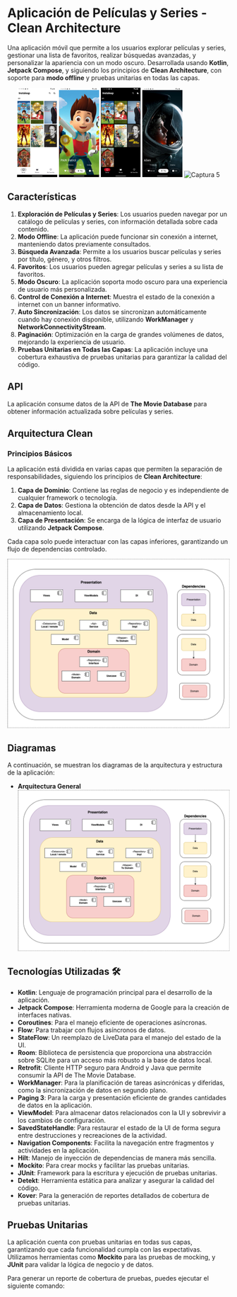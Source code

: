 # Aplicación de Películas y Series - Clean Architecture

Una aplicación móvil que permite a los usuarios explorar películas y series, gestionar una lista de favoritos, realizar búsquedas avanzadas, y personalizar la apariencia con un modo oscuro. Desarrollada usando **Kotlin**, **Jetpack Compose**, y siguiendo los principios de **Clean Architecture**, con soporte para **modo offline** y pruebas unitarias en todas las capas.

<!-- Capturas de pantalla -->
<p align="center">
  <img src="images/light_mode_list_series.png" alt="Captura 1" width="18%">
  <img src="images/light_mode_serie_detail.png" alt="Captura 2" width="18%">
  <img src="images/dark_mode_list_series.png" alt="Captura 3" width="18%">
  <img src="images/light_mode_movie_detail.png" alt="Captura 4" width="18%">
  <img src="images/dark_mode_list_movie" alt="Captura 5" width="18%">
</p>

## Características

1. **Exploración de Películas y Series**: Los usuarios pueden navegar por un catálogo de películas y series, con información detallada sobre cada contenido.
2. **Modo Offline**: La aplicación puede funcionar sin conexión a internet, manteniendo datos previamente consultados.
3. **Búsqueda Avanzada**: Permite a los usuarios buscar películas y series por título, género, y otros filtros.
4. **Favoritos**: Los usuarios pueden agregar películas y series a su lista de favoritos.
5. **Modo Oscuro**: La aplicación soporta modo oscuro para una experiencia de usuario más personalizada.
6. **Control de Conexión a Internet**: Muestra el estado de la conexión a internet con un banner informativo.
7. **Auto Sincronización**: Los datos se sincronizan automáticamente cuando hay conexión disponible, utilizando **WorkManager** y **NetworkConnectivityStream**.
8. **Paginación**: Optimización en la carga de grandes volúmenes de datos, mejorando la experiencia de usuario.
9. **Pruebas Unitarias en Todas las Capas**: La aplicación incluye una cobertura exhaustiva de pruebas unitarias para garantizar la calidad del código.

## API

La aplicación consume datos de la API de **The Movie Database** para obtener información actualizada sobre películas y series.

## Arquitectura Clean

### Principios Básicos

La aplicación está dividida en varias capas que permiten la separación de responsabilidades, siguiendo los principios de **Clean Architecture**:

1. **Capa de Dominio**: Contiene las reglas de negocio y es independiente de cualquier framework o tecnología.
2. **Capa de Datos**: Gestiona la obtención de datos desde la API y el almacenamiento local.
3. **Capa de Presentación**: Se encarga de la lógica de interfaz de usuario utilizando **Jetpack Compose**.

Cada capa solo puede interactuar con las capas inferiores, garantizando un flujo de dependencias controlado.

![Clean Architecture](images/clean_diagram.drawio.png)

## Diagramas

A continuación, se muestran los diagramas de la arquitectura y estructura de la aplicación:

- **Arquitectura General**
  ![Diagrama Arquitectura](images/clean_diagram.drawio.png)

## Tecnologías Utilizadas 🛠

- **Kotlin**: Lenguaje de programación principal para el desarrollo de la aplicación.
- **Jetpack Compose**: Herramienta moderna de Google para la creación de interfaces nativas.
- **Coroutines**: Para el manejo eficiente de operaciones asíncronas.
- **Flow**: Para trabajar con flujos asíncronos de datos.
- **StateFlow**: Un reemplazo de LiveData para el manejo del estado de la UI.
- **Room**: Biblioteca de persistencia que proporciona una abstracción sobre SQLite para un acceso más robusto a la base de datos local.
- **Retrofit**: Cliente HTTP seguro para Android y Java que permite consumir la API de The Movie Database.
- **WorkManager**: Para la planificación de tareas asincrónicas y diferidas, como la sincronización de datos en segundo plano.
- **Paging 3**: Para la carga y presentación eficiente de grandes cantidades de datos en la aplicación.
- **ViewModel**: Para almacenar datos relacionados con la UI y sobrevivir a los cambios de configuración.
- **SavedStateHandle**: Para restaurar el estado de la UI de forma segura entre destrucciones y recreaciones de la actividad.
- **Navigation Components**: Facilita la navegación entre fragmentos y actividades en la aplicación.
- **Hilt**: Manejo de inyección de dependencias de manera más sencilla.
- **Mockito**: Para crear mocks y facilitar las pruebas unitarias.
- **JUnit**: Framework para la escritura y ejecución de pruebas unitarias.
- **Detekt**: Herramienta estática para analizar y asegurar la calidad del código.
- **Kover**: Para la generación de reportes detallados de cobertura de pruebas unitarias.

## Pruebas Unitarias

La aplicación cuenta con pruebas unitarias en todas sus capas, garantizando que cada funcionalidad cumpla con las expectativas. Utilizamos herramientas como **Mockito** para las pruebas de mocking, y **JUnit** para validar la lógica de negocio y de datos.

Para generar un reporte de cobertura de pruebas, puedes ejecutar el siguiente comando:

